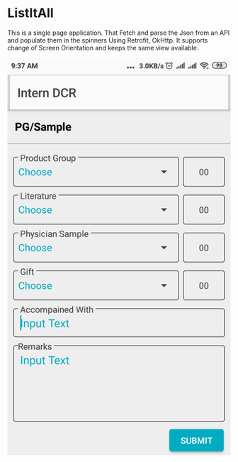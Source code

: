 # ListItAll
This is a single page application. That Fetch and parse the Json from an API and populate them in the spinners
Using Retrofit, OkHttp. It supports change of Screen Orientation and keeps the same view available.


![Screenshot%20interndcrapp](https://github.com/AnannaRahman/ListItAll/blob/master/Screenshot%20interndcrapp.png) 

